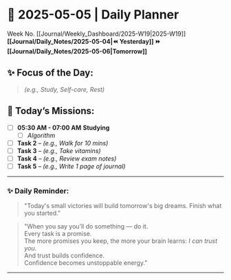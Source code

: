 # 🌼 **2025-05-05** | Daily Planner

Week No. [[Journal/Weekly_Dashboard/2025-W19|2025-W19]]
**[[Journal/Daily_Notes/2025-05-04|⏪ Yesterday]] ⏩ [[Journal/Daily_Notes/2025-05-06|Tomorrow]]**

## ✨ Focus of the Day:  
> *(e.g., Study, Self-care, Rest)*

## 🌸 Today’s Missions:
- [ ] **05:30 AM - 07:00 AM**  **Studying**
	- [ ] *Algorithm*
- [ ] **Task 2** – *(e.g., Walk for 10 mins)*
- [ ] **Task 3** – *(e.g., Take vitamins)*
- [ ] **Task 4** – *(e.g., Review exam notes)*
- [ ] **Task 5** – *(e.g., Write 1 page of journal)*

---

### ✨ Daily Reminder:  
>"Today's small victories will build tomorrow's big dreams. Finish what you started."

>"When you say you’ll do something — do it.  
Every task is a promise.  
The more promises you keep, the more your brain learns: _I can trust you._  
And trust builds confidence.  
Confidence becomes unstoppable energy."

---

